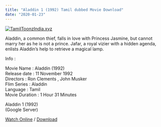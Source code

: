 ```yaml
---
title: "Aladdin 1 (1992) Tamil dubbed Movie Download"
date: "2020-01-23"
---
```


[![TamilToonzIndia.xyz](https://1.bp.blogspot.com/-TB3bry0vZ_4/XioMF6VcmyI/AAAAAAAAAYc/om2OzsYOCy80gX7sncavEL3_yRXBTRkQgCLcBGAsYHQ/s320/Aladdin{f216006c657ec1a5ed06024de5f69d9b163acc7023fc8ad1765907c25dd17e7b}2B1992{f216006c657ec1a5ed06024de5f69d9b163acc7023fc8ad1765907c25dd17e7b}2B{f216006c657ec1a5ed06024de5f69d9b163acc7023fc8ad1765907c25dd17e7b}2528TamilToonzIndia.xyz{f216006c657ec1a5ed06024de5f69d9b163acc7023fc8ad1765907c25dd17e7b}2529.jpg "Tamil Toonz India ")](https://1.bp.blogspot.com/-TB3bry0vZ_4/XioMF6VcmyI/AAAAAAAAAYc/om2OzsYOCy80gX7sncavEL3_yRXBTRkQgCLcBGAsYHQ/s1600/Aladdin{f216006c657ec1a5ed06024de5f69d9b163acc7023fc8ad1765907c25dd17e7b}2B1992{f216006c657ec1a5ed06024de5f69d9b163acc7023fc8ad1765907c25dd17e7b}2B{f216006c657ec1a5ed06024de5f69d9b163acc7023fc8ad1765907c25dd17e7b}2528TamilToonzIndia.xyz{f216006c657ec1a5ed06024de5f69d9b163acc7023fc8ad1765907c25dd17e7b}2529.jpg)

Aladdin, a common thief, falls in love with Princess Jasmine, but cannot marry her as he is not a prince. Jafar, a royal vizier with a hidden agenda, enlists Aladdin’s help to retrieve a magical lamp.  
  
  
  
Info :  
  
Movie Name : Aladdin (1992)  
Release date : 11 November 1992  
Directors : Ron Clements , John Musker  
Flim Series : Aladdin  
Language : Tamil  
Movie Duration : 1 Hour 31 Minutes  
  
  
  
Aladdin 1 (1992)  
(Google Server)  
  
[Watch Online](https://gplinks.in/qd3GVUJE) / [Download](https://gplinks.in/qd3GVUJE)
